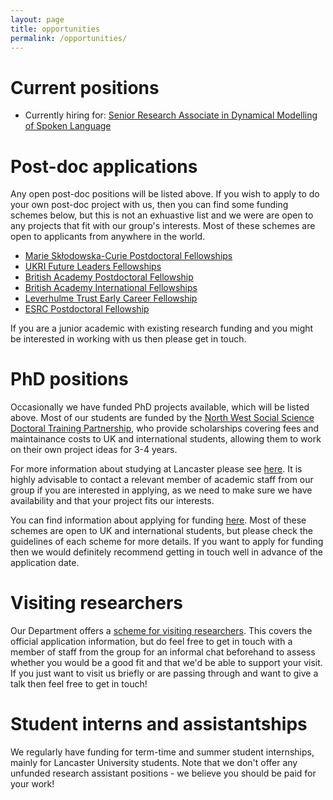 ```yaml
---
layout: page
title: opportunities
permalink: /opportunities/
---
```



# Current positions

* Currently hiring for: [Senior Research Associate in Dynamical Modelling of Spoken Language](https://hr-jobs.lancs.ac.uk/Vacancy.aspx?ref=0970-24)

# Post-doc applications

Any open post-doc positions will be listed above. If you wish to apply to do your own post-doc project with us, then you can find some funding schemes below, but this is not an exhuastive list and we were are open to any projects that fit with our group's interests. Most of these schemes are open to applicants from anywhere in the world.

* [Marie Skłodowska-Curie Postdoctoral Fellowships](https://marie-sklodowska-curie-actions.ec.europa.eu/actions/postdoctoral-fellowships?)
* [UKRI Future Leaders Fellowships](https://www.ukri.org/what-we-do/developing-people-and-skills/future-leaders-fellowships/)
* [British Academy Postdoctoral Fellowship](https://www.thebritishacademy.ac.uk/funding/postdoctoral-fellowships/)
* [British Academy International Fellowships](https://www.thebritishacademy.ac.uk/funding/international-fellowships/)
* [Leverhulme Trust Early Career Fellowship](https://www.leverhulme.ac.uk/early-career-fellowships)
* [ESRC Postdoctoral Fellowship](https://www.ukri.org/opportunity/esrc-postdoctoral-fellowships/)

If you are a junior academic with existing research funding and you might be interested in working with us then please get in touch.

# PhD positions

Occasionally we have funded PhD projects available, which will be listed above. Most of our students are funded by the [North West Social Science Doctoral Training Partnership](https://nwssdtp.ac.uk), who provide scholarships covering fees and maintainance costs to UK and international students, allowing them to work on their own project ideas for 3-4 years.

For more information about studying at Lancaster please see [here](https://www.lancaster.ac.uk/linguistics/phd/). It is highly advisable to contact a relevant member of academic staff from our group if you are interested in applying, as we need to make sure we have availability and that your project fits our interests.

You can find information about applying for funding [here](https://www.lancaster.ac.uk/linguistics/phd/scholarship-and-funding-opportunities/). Most of these schemes are open to UK and international students, but please check the guidelines of each scheme for more details. If you want to apply for funding then we would definitely recommend getting in touch well in advance of the application date.

# Visiting researchers

Our Department offers a [scheme for visiting researchers](https://www.lancaster.ac.uk/linguistics/visitors/). This covers the official application information, but do feel free to get in touch with a member of staff from the group for an informal chat beforehand to assess whether you would be a good fit and that we'd be able to support your visit. If you just want to visit us briefly or are passing through and want to give a talk then feel free to get in touch!


# Student interns and assistantships

We regularly have funding for term-time and summer student internships, mainly for Lancaster University students. Note that we don't offer any unfunded research assistant positions - we believe you should be paid for your work!
